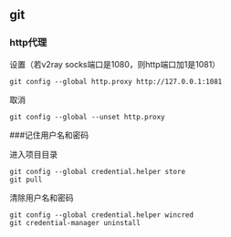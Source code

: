 ## git

### http代理

设置（若v2ray socks端口是1080，则http端口加1是1081）
```
git config --global http.proxy http://127.0.0.1:1081
```

取消
```
git config --global --unset http.proxy
```


###记住用户名和密码

进入项目目录
```
git config --global credential.helper store
git pull 
```

清除用户名和密码
```
git config --global credential.helper wincred
git credential-manager uninstall
```

